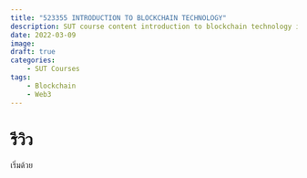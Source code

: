 ```yaml
---
title: "523355 INTRODUCTION TO BLOCKCHAIN TECHNOLOGY"
description: SUT course content introduction to blockchain technology in academic year 2/2021
date: 2022-03-09
image: 
draft: true
categories:
    - SUT Courses
tags:
    - Blockchain
    - Web3
---
```


# รีวิว
 เริ่มด้วย